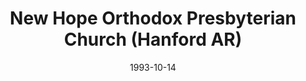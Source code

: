 ---
date: &id001 1993-10-14
end_date: null
location:
  address: 900 N. Redington (at Elm)
  city: Hanford
  state: AR
minister:
- end: 1993-01-01
  name: Robert Needham
  start: 1992-01-01
  type: Organizing Pastor
- end: 2012-01-01
  name: Robert Needham
  start: 1993-01-01
  type: Pastor
- end: null
  name: Kevin L. Medcalf
  start: 2012-01-01
  type: Pastor
- end: 2007-01-01
  name: Jay Nelken
  start: 2003-01-01
  type: Associate Pastor
ministers:
- Robert Needham
- Robert Needham
- Kevin L. Medcalf
- Jay Nelken
name: New Hope Orthodox Presbyterian Church
names:
- end: null
  name: New Hope Orthodox Presbyterian Church
  start: 1993-10-14
origination_date: *id001
raw_data: "AR\nHanford (San Joaquin Valley)\nNew Hope Orthodox Presbyterian Church\
  \  (October 14, 1993\u2013 )\nSeventh-day Adventist Church, 900 N. Redington (at\
  \ Elm)\nOrg. Pastor: Robert Needham, 1992\u201393\nPastors: Robert Needham, 1993\u2013\
  2012\nKevin L. Medcalf, 2012\u2013\nAsst. Pastor: Jay Nelken, 2003\u20137"
states:
- AR
status:
  active: true
  end_date: null
  reason: null
  received_from: null
  withdrawal_to: null
title: New Hope Orthodox Presbyterian Church (Hanford AR)
year_established:
- 1993

---